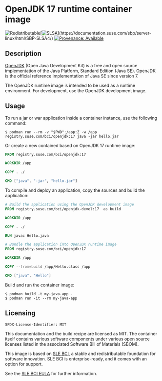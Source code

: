 # OpenJDK 17 runtime container image

![Redistributable](https://img.shields.io/badge/Redistributable-Yes-green)[![SLSA](https://img.shields.io/badge/SLSA_(v1.0)-Build_L3-Green)](https://documentation.suse.com/sbp/server-linux/html/SBP-SLSA4/)
[![Provenance: Available](https://img.shields.io/badge/Provenance-Available-Green)](https://documentation.suse.com/container/all/html/Container-guide/index.html#container-verify)

## Description

[OpenJDK](https://openjdk.org/) (Open Java Development Kit) is a free and open source implementation of the Java Platform, Standard Edition (Java SE). OpenJDK is the official reference implementation of Java SE since version 7.

The OpenJDK runtime image is intended to be used as a runtime environment. For development, use the OpenJDK development image.

## Usage

To run a jar or war application inside a container instance, use the following command:

```ShellSession
$ podman run --rm -v "$PWD":/app:Z -w /app registry.suse.com/bci/openjdk:17 java -jar hello.jar
```

Or create a new contained based on OpenJDK 17 runtime image:

```Dockerfile
FROM registry.suse.com/bci/openjdk:17

WORKDIR /app

COPY . ./

CMD ["java", "-jar", "hello.jar"]
```

To compile and deploy an application, copy the sources and build the application:

```Dockerfile
# Build the application using the OpenJDK development image
FROM registry.suse.com/bci/openjdk-devel:17  as build

WORKDIR /app

COPY . ./

RUN javac Hello.java

# Bundle the application into OpenJDK runtime image
FROM registry.suse.com/bci/openjdk:17

WORKDIR /app

COPY --from=build /app/Hello.class /app

CMD ["java", "Hello"]
```

Build and run the container image:

```ShellSession
$ podman build -t my-java-app .
$ podman run -it --rm my-java-app
```

## Licensing

`SPDX-License-Identifier: MIT`

This documentation and the build recipe are licensed as MIT.
The container itself contains various software components under various open source licenses listed in the associated
Software Bill of Materials (SBOM).

This image is based on [SLE BCI](https://opensource.suse.com/bci/), a stable and redistributable foundation for software innovation. SLE BCI is enterprise-ready, and it comes with an option for support.

See the [SLE BCI EULA](https://www.suse.com/licensing/eula/#bci) for further information.
